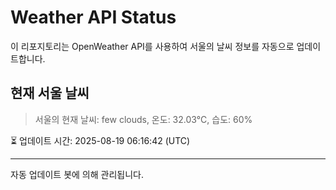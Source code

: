 
# Weather API Status

이 리포지토리는 OpenWeather API를 사용하여 서울의 날씨 정보를 자동으로 업데이트합니다.

## 현재 서울 날씨
> 서울의 현재 날씨: few clouds, 온도: 32.03°C, 습도: 60%

⏳ 업데이트 시간: 2025-08-19 06:16:42 (UTC)

---
자동 업데이트 봇에 의해 관리됩니다.
